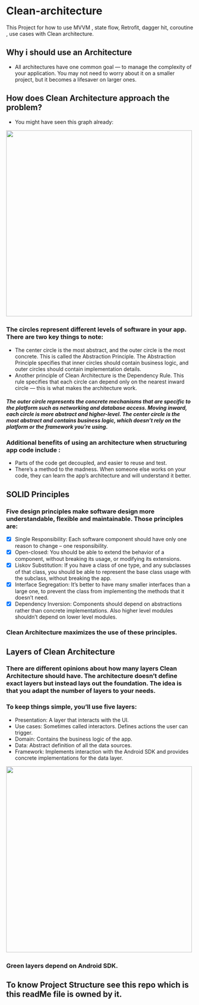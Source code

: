 # Clean-architecture
This Project for how to use  MVVM , state flow, Retrofit, dagger hit, coroutine , use cases with Clean architecture.





## Why i should use an Architecture
- All architectures have one common goal — to manage the complexity of your application. You may not need to worry about it on a smaller project, but it becomes a lifesaver on larger ones.

## How does Clean Architecture approach the problem?
- You might have seen this graph already:

<img src="https://user-images.githubusercontent.com/62241386/180656187-7608a0d9-90a2-4736-add6-52e545e106e0.png" width="500" >&nbsp; 

### The circles represent different levels of software in your app. There are two key things to note:
- The center circle is the most abstract, and the outer circle is the most concrete. This is called the Abstraction Principle. The Abstraction Principle specifies that   inner circles should contain business logic, and outer circles should contain implementation details.
- Another principle of Clean Architecture is the Dependency Rule. This rule specifies that each circle can depend only on the nearest inward circle — this is what       makes the architecture work.

##### The outer circle represents the concrete mechanisms that are specific to the platform such as networking and database access. Moving inward, each circle is more abstract and higher-level. The center circle is the most abstract and contains business logic, which doesn’t rely on the platform or the framework you’re using.

### Additional benefits of using an architecture when structuring app code include :
 - Parts of the code get decoupled, and easier to reuse and test.
 - There’s a method to the madness. When someone else works on your code, they can learn the app’s architecture and will understand it better.

## SOLID Principles
### Five design principles make software design more understandable, flexible and maintainable. Those principles are:
- [x] Single Responsibility: Each software component should have only one reason to change – one responsibility.
- [x] Open-closed: You should be able to extend the behavior of a component, without breaking its usage, or modifying its extensions.
- [x] Liskov Substitution: If you have a class of one type, and any subclasses of that class, you should be able to represent the base class usage with the subclass, without breaking the app.
- [x] Interface Segregation: It’s better to have many smaller interfaces than a large one, to prevent the class from implementing the methods that it doesn’t need.
- [x] Dependency Inversion: Components should depend on abstractions rather than concrete implementations. Also higher level modules shouldn’t depend on lower level modules.

### Clean Architecture maximizes the use of these principles.


## Layers of Clean Architecture
###  There are different opinions about how many layers Clean Architecture should have. The architecture doesn’t define exact layers but instead lays out the foundation. The idea is that you adapt the number of layers to your needs.

### To keep things simple, you’ll use five layers:
- Presentation: A layer that interacts with the UI.
- Use cases: Sometimes called interactors. Defines actions the user can trigger.
- Domain: Contains the business logic of the app.
- Data: Abstract definition of all the data sources.
- Framework: Implements interaction with the Android SDK and provides concrete implementations for the data layer.

<img src="https://user-images.githubusercontent.com/62241386/180656189-dbea8dd8-e89d-413e-ba5a-83206c971ed5.png" width="500" >&nbsp; 

### Green layers depend on Android SDK.


## To know Project Structure see this repo which is this readMe file is owned by it. 










  

